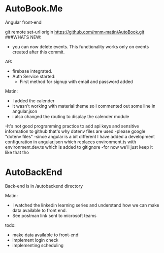 # AutoBook.Me
Angular front-end


git remote set-url origin https://github.com/mnm-matin/AutoBook.git
###WHATS NEW:

- you can now delete events. This functionality works only on events created after this commit.

AR:
- firebase integrated.
- Auth Service started:
    - First method for signup with email and password added
   


Matin:
- I added the calender
- it wasn't working with material theme so i commented out some line in angular.json
- i also changed the routing to display the calender module


-It's not good programming practice to add api keys and sensitive information to github that's why dotenv files are used
-please google "dotenv files"
-since angular is a bit different I have added a development configuration in angular.json which replaces environment.ts with environment.dev.ts which is added to gitignore
-for now we'll just keep it like that tho


# AutoBackEnd
Back-end is in /autobackend directory

Matin:
- I watched the linkedin learning series and understand how we can make data available to front end.
- See postman link sent to microsoft teams

todo:
- make data available to front-end
- implement login check
- implementing scheduling
